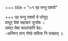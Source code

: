 +++
title = "०१ एह यन्तु पशवो"

+++
एह यन्तु पशवो ये परेयुर्  
वायुर् येषां सहचारं जुजोष ।  
त्वष्टा येषां रूपधेयानि वेद-  
-अस्मिन् तान् गोष्ठे सविता नि यच्छात् ॥